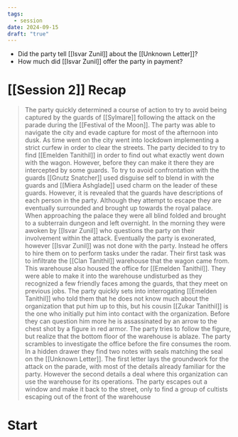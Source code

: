 ```yaml
---
tags:
  - session
date: 2024-09-15
draft: "true"
---
```

- Did the party tell [[Isvar Zunil]] about the [[Unknown Letter]]?
- How much did [[Isvar Zunil]] offer the party in payment?

# [[Session 2]] Recap

> The party quickly determined a course of action to try to avoid being captured by the guards of [[Sylmare]] following the attack on the parade during the [[Festival of the Moon]]. The party was able to navigate the city and evade capture for most of the afternoon into dusk. As time went on the city went into lockdown implementing a strict curfew in order to clear the streets. The party decided to try to find [[Emelden Tanithil]] in order to find out what exactly went down with the wagon. However, before they can make it there they are intercepted by some guards. To try to avoid confrontation with the guards  [[Gnutz Snatcher]] used disguise self to blend in with the guards and [[Miera Ashglade]] used charm on the leader of these guards. However, it is revealed that the guards have descriptions of each person in the party. Although they attempt to escape they are eventually surrounded and brought up towards the royal palace. When approaching the palace they were all blind folded and brought to a subterrain dungeon and left overnight. In the morning they were awoken by [[Isvar Zunil]] who questions the party on their involvement within the attack. Eventually the party is exonerated, however [[Isvar Zunil]] was not done with the party. Instead he offers to hire them on to perform tasks under the radar. Their first task was to infiltrate the [[Clan Tanithil]] warehouse that the wagon came from. This warehouse also housed the office for [[Emelden Tanithil]]. They were able to make it into the warehouse undisturbed as they recognized a few friendly faces among the guards, that they meet on previous jobs. The party quickly sets into interrogating [[Emelden Tanithil]] who told them that he does not know much about the organization that put him up to this, but his cousin [[Zukar Tanithil]] is the one who initially put him into contact with the organization. Before they can question him more he is assassinated by an arrow to the chest shot by a figure in red armor. The party tries to follow the figure, but realize that the bottom floor of the warehouse is ablaze. The party scrambles to investigate the office before the fire consumes the room. In a hidden drawer they find two notes with seals matching the seal on the [[Unknown Letter]]. The first letter lays the groundwork for the attack on the parade, with most of the details already familiar for the party. However the second details a deal where this organization can use the warehouse for its operations. The party escapes out a window and make it back to the street, only to find a group of cultists escaping out of the front of the warehouse


# Start

>